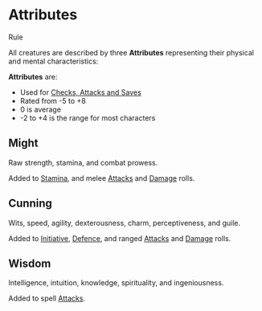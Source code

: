 # Attributes

Rule

All creatures are described by three **Attributes** representing their physical and mental characteristics:

**Attributes** are:

 * Used for [Checks, Attacks and Saves](../../pages/rules/rolling.md)
 * Rated from -5 to +8
 * 0 is average
 * -2 to +4 is the range for most characters

<section class="small summaries">

<section class="summary">

## Might

Raw strength, stamina, and combat prowess.

Added to [Stamina](../../pages/combat/stamina.md), and melee [Attacks](../../pages/combat/attacks.md) and [Damage](../../pages/combat/attacks.md) rolls.

</section>

<section class="summary">

## Cunning

Wits, speed, agility, dexterousness, charm, perceptiveness, and guile.

Added to [Initiative](../../pages/combat/index.md#initiative), [Defence](../../pages/combat/attacks.md?id=defence), and ranged [Attacks](../../pages/combat/attacks.md) and [Damage](../../pages/combat/attacks.md) rolls.

</section>

<section class="summary">

## Wisdom

Intelligence, intuition, knowledge, spirituality, and ingeniousness.

Added to spell [Attacks](../../pages/combat/attacks.md).

</section>
</section>
